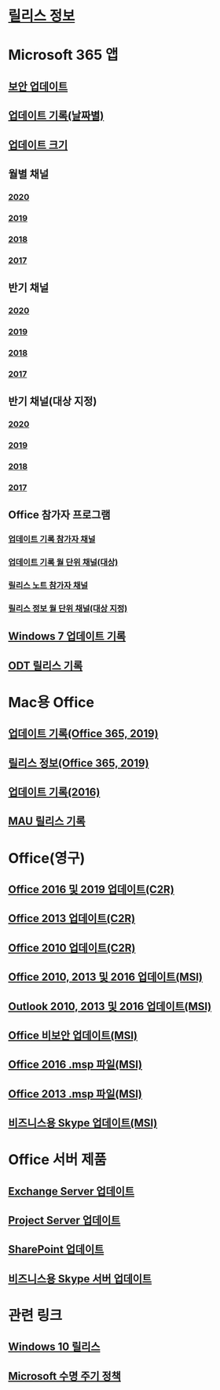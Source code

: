 # [릴리스 정보](release-notes-microsoft365-apps.md)
# Microsoft 365 앱
## [보안 업데이트](microsoft365-apps-security-updates.md)
## [업데이트 기록(날짜별)](update-history-microsoft365-apps-by-date.md)
## [업데이트 크기](download-sizes-microsoft365-apps-updates.md)

## 월별 채널
### [2020](monthly-channel-2020.md)
### [2019](monthly-channel-2019.md)
### [2018](monthly-channel-2018.md)
### [2017](monthly-channel-2017.md)

## 반기 채널
### [2020](semi-annual-channel-2020.md)
### [2019](semi-annual-channel-2019.md)
### [2018](semi-annual-channel-2018.md)
### [2017](semi-annual-channel-2017.md)

## 반기 채널(대상 지정)
### [2020](semi-annual-channel-targeted-2020.md)
### [2019](semi-annual-channel-targeted-2019.md)
### [2018](semi-annual-channel-targeted-2018.md)
### [2017](semi-annual-channel-targeted-2017.md)

## Office 참가자 프로그램  
### [업데이트 기록 참가자 채널](update-history-office-insider.md)
### [업데이트 기록 월 단위 채널(대상)](update-history-monthly-channel-targeted.md)
### [릴리스 노트 참가자 채널](release-notes-office-insider.md)
### [릴리스 정보 월 단위 채널(대상 지정)](release-notes-monthly-channel-targeted.md)

## [Windows 7 업데이트 기록](update-history-office-Win7.md)

## [ODT 릴리스 기록](ODT-release-history.md)

# Mac용 Office
## [업데이트 기록(Office 365, 2019)](update-history-office-for-mac.md)
## [릴리스 정보(Office 365, 2019)](release-notes-office-for-mac.md)
## [업데이트 기록(2016)](release-notes-office-2016-mac.md)
## [MAU 릴리스 기록](release-history-microsoft-autoupdate.md)

# Office(영구)
## [Office 2016 및 2019 업데이트(C2R)](update-history-office-2019.md)
## [Office 2013 업데이트(C2R)](update-history-office-2013.md)
## [Office 2010 업데이트(C2R)](update-history-office-2010-click-to-run.md)
## [Office 2010, 2013 및 2016 업데이트(MSI)](office-updates-msi.md)
## [Outlook 2010, 2013 및 2016 업데이트(MSI)](outlook-updates-msi.md)
## [Office 비보안 업데이트(MSI)](office-MSI-non-security-updates.md)
## [Office 2016 .msp 파일(MSI)](msp-files-office-2016.md)
## [Office 2013 .msp 파일(MSI)](msp-files-office-2013.md)
## [비즈니스용 Skype 업데이트(MSI)](https://docs.microsoft.com/SkypeForBusiness/sfb-client-updates)

# Office 서버 제품
## [Exchange Server 업데이트](https://docs.microsoft.com/Exchange/new-features/build-numbers-and-release-dates)
## [Project Server 업데이트](project-server-updates.md)
## [SharePoint 업데이트](sharepoint-updates.md)
## [비즈니스용 Skype 서버 업데이트](https://docs.microsoft.com/SkypeForBusiness/sfb-server-updates)

# 관련 링크
## [Windows 10 릴리스](https://www.microsoft.com/itpro/windows-10/release-information)
## [Microsoft 수명 주기 정책](https://support.microsoft.com/lifecycle)
